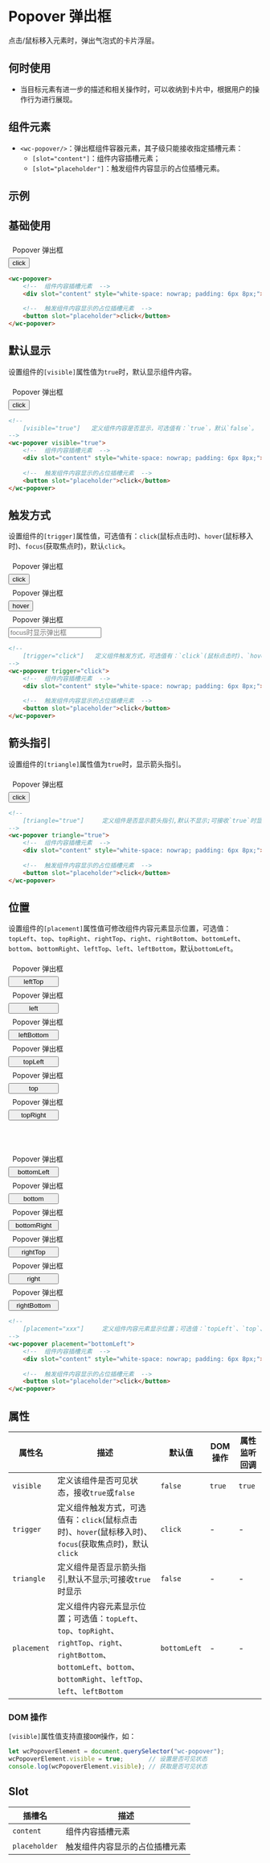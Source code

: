 # Popover 弹出框

点击/鼠标移入元素时，弹出气泡式的卡片浮层。

## 何时使用

- 当目标元素有进一步的描述和相关操作时，可以收纳到卡片中，根据用户的操作行为进行展现。

## 组件元素

- `<wc-popover/>`：弹出框组件容器元素，其子级只能接收指定插槽元素：
    - `[slot="content"]`：组件内容插槽元素；
  - `[slot="placeholder"]`：触发组件内容显示的占位插槽元素。

## 示例

## 基础使用

<output data-lang="示例">
<wc-popover>
    <div slot="content" style="white-space: nowrap; padding: 6px 8px;">Popover 弹出框</div>
    <button slot="placeholder">click</button>
</wc-popover>
</output>

```html
<wc-popover>
    <!--  组件内容插槽元素  -->
    <div slot="content" style="white-space: nowrap; padding: 6px 8px;">Popover 弹出框</div>
    
    <!--  触发组件内容显示的占位插槽元素  -->
    <button slot="placeholder">click</button>
</wc-popover>
```

## 默认显示

设置组件的`[visible]`属性值为`true`时，默认显示组件内容。

<output data-lang="示例">
<wc-popover visible="true">
    <div slot="content" style="white-space: nowrap; padding: 6px 8px;">Popover 弹出框</div>
    <button slot="placeholder">click</button>
</wc-popover>
</output>

```html
<!--
    [visible="true"]   定义组件内容是否显示，可选值有：`true`，默认`false`。
-->
<wc-popover visible="true">
    <!--  组件内容插槽元素  -->
    <div slot="content" style="white-space: nowrap; padding: 6px 8px;">Popover 弹出框</div>
    
    <!--  触发组件内容显示的占位插槽元素  -->
    <button slot="placeholder">click</button>
</wc-popover>
```

## 触发方式

设置组件的`[trigger]`属性值，可选值有：`click`(鼠标点击时)、`hover`(鼠标移入时)、`focus`(获取焦点时)，默认`click`。

<output data-lang="示例">
<wc-popover>
    <div slot="content" style="white-space: nowrap; padding: 6px 8px;">Popover 弹出框</div>
    <button slot="placeholder">click</button>
</wc-popover>
<wc-popover trigger="hover">
    <div slot="content" style="white-space: nowrap; padding: 6px 8px;">Popover 弹出框</div>
    <button slot="placeholder">hover</button>
</wc-popover>
<wc-popover trigger="focus">
    <div slot="content" style="white-space: nowrap; padding: 6px 8px;">Popover 弹出框</div>
    <input type="text" placeholder="focus时显示弹出框" slot="placeholder">
</wc-popover>
</output>

```html
<!--
    [trigger="click"]   定义组件触发方式，可选值有：`click`(鼠标点击时)、`hover`(鼠标移入时)、`focus`(获取焦点时)，默认`click`。
-->
<wc-popover trigger="click">
    <!--  组件内容插槽元素  -->
    <div slot="content" style="white-space: nowrap; padding: 6px 8px;">Popover 弹出框</div>
    
    <!--  触发组件内容显示的占位插槽元素  -->
    <button slot="placeholder">click</button>
</wc-popover>
```

## 箭头指引

设置组件的`[triangle]`属性值为`true`时，显示箭头指引。

<output data-lang="示例">
<wc-popover triangle="true">
    <div slot="content" style="white-space: nowrap; padding: 6px 8px;">Popover 弹出框</div>
    <button slot="placeholder">click</button>
</wc-popover>
</output>

```html
<!--
    [triangle="true"]     定义组件是否显示箭头指引,默认不显示;可接收`true`时显示.
-->
<wc-popover triangle="true">
    <!--  组件内容插槽元素  -->
    <div slot="content" style="white-space: nowrap; padding: 6px 8px;">Popover 弹出框</div>
    
    <!--  触发组件内容显示的占位插槽元素  -->
    <button slot="placeholder">click</button>
</wc-popover>
```

## 位置

设置组件的`[placement]`属性值可修改组件内容元素显示位置，可选值：`topLeft`、`top`、`topRight`、`rightTop`、`right`、`rightBottom`、`bottomLeft`、`bottom`、`bottomRight`、`leftTop`、`left`、`leftBottom`，默认`bottomLeft`。

<output data-lang="示例">
<wc-row>
    <wc-col style="width: 100px;">
        <wc-popover triangle="true"  trigger="hover" placement="leftTop">
                <div slot="content" style="white-space: nowrap; padding: 6px 8px;">Popover 弹出框</div>
                <button slot="placeholder" style="width: 100px;">leftTop</button>
            </wc-popover>
            <wc-popover triangle="true"  trigger="hover" placement="left" class="margin-top-md margin-bottom-md">
                <div slot="content" style="white-space: nowrap; padding: 6px 8px;">Popover 弹出框</div>
                <button slot="placeholder" style="width: 100px;">left</button>
            </wc-popover>
            <wc-popover triangle="true"  trigger="hover" placement="leftBottom">
                <div slot="content" style="white-space: nowrap; padding: 6px 8px;">Popover 弹出框</div>
                <button slot="placeholder" style="width: 100px;">leftBottom</button>
            </wc-popover>
    </wc-col>
    <wc-col class="margin-right-md margin-left-md">
        <div>
            <wc-popover triangle="true"  trigger="hover" placement="topLeft">
                <div slot="content" style="white-space: nowrap; padding: 6px 8px;">Popover 弹出框</div>
                <button slot="placeholder" style="width: 100px;">topLeft</button>
            </wc-popover>
            <wc-popover triangle="true"  trigger="hover" placement="top" class="margin-right-md margin-left-md">
                <div slot="content" style="white-space: nowrap; padding: 6px 8px;">Popover 弹出框</div>
                <button slot="placeholder" style="width: 100px;">top</button>
            </wc-popover>
            <wc-popover triangle="true"  trigger="hover" placement="topRight">
                <div slot="content" style="white-space: nowrap; padding: 6px 8px;">Popover 弹出框</div>
                <button slot="placeholder" style="width: 100px;">topRight</button>
            </wc-popover>
        </div>
        <div style="margin-top: 60px">
            <wc-popover triangle="true"  trigger="hover" placement="bottomLeft">
                <div slot="content" style="white-space: nowrap; padding: 6px 8px;">Popover 弹出框</div>
                <button slot="placeholder" style="width: 100px;">bottomLeft</button>
            </wc-popover>
            <wc-popover triangle="true"  trigger="hover" placement="bottom" class="margin-right-md margin-left-md">
                <div slot="content" style="white-space: nowrap; padding: 6px 8px;">Popover 弹出框</div>
                <button slot="placeholder" style="width: 100px;">bottom</button>
            </wc-popover>
            <wc-popover triangle="true"  trigger="hover" placement="bottomRight">
                <div slot="content" style="white-space: nowrap; padding: 6px 8px;">Popover 弹出框</div>
                <button slot="placeholder" style="width: 100px;">bottomRight</button>
            </wc-popover>
        </div>
    </wc-col>
    <wc-col style="width: 100px;">
        <wc-popover triangle="true"  trigger="hover" placement="rightTop">
            <div slot="content" style="white-space: nowrap; padding: 6px 8px;">Popover 弹出框</div>
            <button slot="placeholder" style="width: 100px;">rightTop</button>
        </wc-popover>
        <wc-popover triangle="true"  trigger="hover" placement="right" class="margin-top-md margin-bottom-md">
            <div slot="content" style="white-space: nowrap; padding: 6px 8px;">Popover 弹出框</div>
            <button slot="placeholder" style="width: 100px;">right</button>
        </wc-popover>
        <wc-popover triangle="true"  trigger="hover" placement="rightBottom">
            <div slot="content" style="white-space: nowrap; padding: 6px 8px;">Popover 弹出框</div>
            <button slot="placeholder" style="width: 100px;">rightBottom</button>
        </wc-popover>
    </wc-col>
</wc-row>
</output>

```html
<!--
    [placement="xxx"]     定义组件内容元素显示位置；可选值：`topLeft`、`top`、`topRight`、`rightTop`、`right`、`rightBottom`、`bottomLeft`、`bottom`、`bottomRight`、`leftTop`、`left`、`leftBottom`。
-->
<wc-popover placement="bottomLeft">
    <!--  组件内容插槽元素  -->
    <div slot="content" style="white-space: nowrap; padding: 6px 8px;">Popover 弹出框</div>
    
    <!--  触发组件内容显示的占位插槽元素  -->
    <button slot="placeholder">click</button>
</wc-popover>
```

## 属性

| 属性名 | 描述 | 默认值 | DOM 操作 | 属性监听回调 |
| --- | --- | --- | --- | --- |
| `visible` | 定义该组件是否可见状态，接收`true`或`false` | `false` | `true` | `true` |
| `trigger` | 定义组件触发方式，可选值有：`click`(鼠标点击时)、`hover`(鼠标移入时)、`focus`(获取焦点时)，默认`click` | `click` | - | - |
| `triangle` | 定义组件是否显示箭头指引,默认不显示;可接收`true`时显示 | `false` | - | - |
| `placement` | 定义组件内容元素显示位置；可选值：`topLeft`、`top`、`topRight`、`rightTop`、`right`、`rightBottom`、`bottomLeft`、`bottom`、`bottomRight`、`leftTop`、`left`、`leftBottom` | `bottomLeft` | - | - |

### DOM 操作

`[visible]`属性值支持直接`DOM`操作，如：

```javascript
let wcPopoverElement = document.querySelector("wc-popover");
wcPopoverElement.visible = true;       // 设置是否可见状态
console.log(wcPopoverElement.visible); // 获取是否可见状态
```

## Slot
插槽名 | 描述
--- | --- 
`content` |  组件内容插槽元素
`placeholder` |  触发组件内容显示的占位插槽元素
